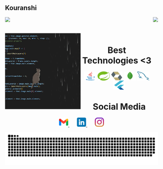 ## Kouranshi

<div>
  
  <img  height="180em" src="https://github-readme-stats.vercel.app/api?username=Kouranshi&show_icons=true&theme=great-gatsby&include_all_commits=true&count_private=true"/>
  <img align="right" height="180em" src="https://github-readme-stats.vercel.app/api/top-langs/?username=Kouranshi&layout=compact&langs_count=16&theme=great-gatsby"/>
</div>
<br>

<div  align="center"> 
  <div style="display: inline_block"><br>
    <img align="left" height="250" alt="coding-time" src="assets/code.gif">
    <h1 align="center">Best Technologies <3</h1>
    <img align="center" height="30" width="40" alt="js-icon"  src="https://github.com/devicons/devicon/blob/master/icons/java/java-original.svg">
    <img align="center" height="30" width="40" alt="react-icon" src="https://github.com/devicons/devicon/blob/master/icons/spring/spring-original.svg">
    <img align="center" height="30" width="40" alt="html-icon" src="https://github.com/devicons/devicon/blob/master/icons/hibernate/hibernate-original.svg">
    <img align="center" height="30" width="40" alt="css-icon" src="https://github.com/devicons/devicon/blob/master/icons/mongodb/mongodb-original.svg">
    <img align="center" height="30" width="40" alt="c-icon" src="https://github.com/devicons/devicon/blob/master/icons/mysql/mysql-original.svg">
    <img align="center" height="30" width="40" alt="nodejs-icon" src="https://github.com/devicons/devicon/blob/master/icons/flutter/flutter-original.svg">
   </div>

   <h1 align="center">Social Media</h1>
    <a href="mailto:airley.dev@gmail.com" style="margin-right: 25px;">
      <img width="30" src="assets/gmail.png">
    </a>
    <a href="https://www.linkedin.com/in/airley-gabriel-a7b2342b6/" style="margin-right: 25px;">
      <img width="30" src="assets/linkedin.png">
    </a>
    <a href="https://www.instagram.com/_.airleyyxs._/">
      <img width="30" src="assets/instagram.png">
    </a>

</div>

![Snake animation](https://github.com/Platane/snk/raw/output/github-contribution-grid-snake.svg)
